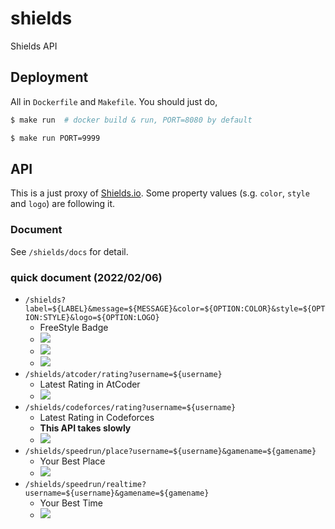 # shields

Shields API

## Deployment

All in `Dockerfile` and `Makefile`.
You should just do,

```bash
$ make run  # docker build & run, PORT=8080 by default

$ make run PORT=9999
```

## API

This is a just proxy of [Shields.io](https://shields.io/).
Some property values (s.g. `color`, `style` and `logo`) are following it.

### Document

See `/shields/docs` for detail.

### quick document (2022/02/06)

- `/shields?label=${LABEL}&message=${MESSAGE}&color=${OPTION:COLOR}&style=${OPTION:STYLE}&logo=${OPTION:LOGO}`
    - FreeStyle Badge
    - ![](http://s.cympfh.cc/shields?label=Build&message=failed&color=red&style=flat-square&logo=circleci)
    - ![](http://s.cympfh.cc/shields?label=+&message=cympfh&style=flat-square&logo=twitch&color=lightgray)
    - ![](http://s.cympfh.cc/shields?label=+&message=cympfh&style=flat-square&logo=twitter&color=gray)
- `/shields/atcoder/rating?username=${username}`
    - Latest Rating in AtCoder
    - ![](http://s.cympfh.cc/shields/atcoder/rating?username=cympfh&style=flat-square)
- `/shields/codeforces/rating?username=${username}`
    - Latest Rating in Codeforces
    - **This API takes slowly**
    - ![](http://s.cympfh.cc/shields/codeforces/rating?username=cympfh&style=flat-square)
- `/shields/speedrun/place?username=${username}&gamename=${gamename}`
    - Your Best Place
    - ![](http://s.cympfh.cc/shields/speedrun/place?username=cympfh&gamename=katamarireroll&style=flat-square)
- `/shields/speedrun/realtime?username=${username}&gamename=${gamename}`
    - Your Best Time
    - ![](http://s.cympfh.cc/shields/speedrun/realtime?username=cympfh&gamename=katamarireroll&style=flat-square)
